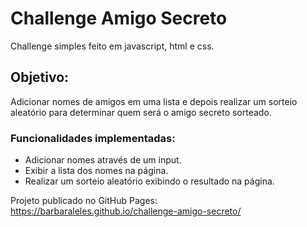 # Challenge Amigo Secreto
Challenge simples feito em javascript, html e css. 
## Objetivo: 
Adicionar nomes de amigos em uma lista e depois realizar um sorteio aleatório para determinar quem será o amigo secreto sorteado.

### Funcionalidades implementadas:
* Adicionar nomes através de um input.
* Exibir a lista dos nomes na página.
* Realizar um sorteio aleatório exibindo o resultado na página.

Projeto publicado no GitHub Pages:
https://barbaraleles.github.io/challenge-amigo-secreto/
